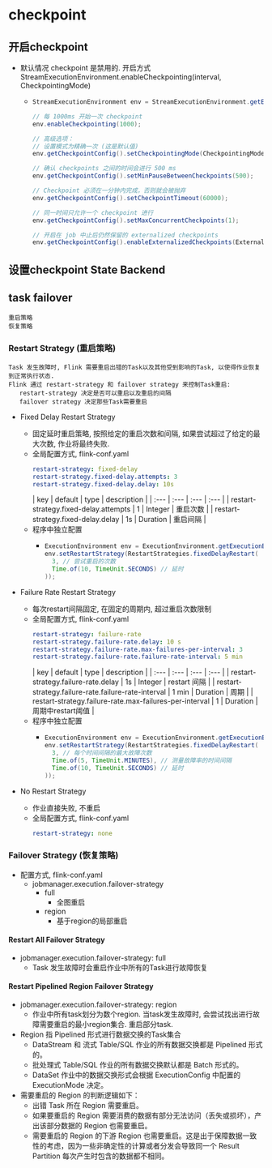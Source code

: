 # checkpoint

## 开启checkpoint

- 默认情况 checkpoint 是禁用的. 开启方式 StreamExecutionEnvironment.enableCheckpointing(interval, CheckpointingMode)
    - ```java
      StreamExecutionEnvironment env = StreamExecutionEnvironment.getExecutionEnvironment();

      // 每 1000ms 开始一次 checkpoint
      env.enableCheckpointing(1000);
      
      // 高级选项：
      // 设置模式为精确一次 (这是默认值)
      env.getCheckpointConfig().setCheckpointingMode(CheckpointingMode.EXACTLY_ONCE);
      
      // 确认 checkpoints 之间的时间会进行 500 ms
      env.getCheckpointConfig().setMinPauseBetweenCheckpoints(500);
      
      // Checkpoint 必须在一分钟内完成，否则就会被抛弃
      env.getCheckpointConfig().setCheckpointTimeout(60000);
      
      // 同一时间只允许一个 checkpoint 进行
      env.getCheckpointConfig().setMaxConcurrentCheckpoints(1);
      
      // 开启在 job 中止后仍然保留的 externalized checkpoints
      env.getCheckpointConfig().enableExternalizedCheckpoints(ExternalizedCheckpointCleanup.RETAIN_ON_CANCELLATION);
      ```

## 设置checkpoint State Backend

## task failover

```text
重启策略
恢复策略
```

### Restart Strategy (重启策略)

```text
Task 发生故障时, Flink 需要重启出错的Task以及其他受到影响的Task, 以使得作业恢复到正常执行状态.
Flink 通过 restart-strategy 和 failover strategy 来控制Task重启:
   restart-strategy 决定是否可以重启以及重启的间隔
   failover strategy 决定那些Task需要重启
```

- Fixed Delay Restart Strategy
    - 固定延时重启策略, 按照给定的重启次数和间隔, 如果尝试超过了给定的最大次数, 作业将最终失败.
    - 全局配置方式, flink-conf.yaml
      ```yaml
      restart-strategy: fixed-delay
      restart-strategy.fixed-delay.attempts: 3
      restart-strategy.fixed-delay.delay: 10s
      ```
      | key | default | type | description |
                                                                                          | :--- | :--- | :--- | :--- |
      | restart-strategy.fixed-delay.attempts | 1 | Integer | 重启次数 |
      | restart-strategy.fixed-delay.delay | 1s | Duration | 重启间隔 |
    - 程序中独立配置
        - ```java
          ExecutionEnvironment env = ExecutionEnvironment.getExecutionEnvironment();
          env.setRestartStrategy(RestartStrategies.fixedDelayRestart(
            3, // 尝试重启的次数
            Time.of(10, TimeUnit.SECONDS) // 延时
          ));
          ```

- Failure Rate Restart Strategy
    - 每次restart间隔固定, 在固定的周期内, 超过重启次数限制
    - 全局配置方式, flink-conf.yaml
      ```yaml
      restart-strategy: failure-rate
      restart-strategy.failure-rate.delay: 10 s
      restart-strategy.failure-rate.max-failures-per-interval: 3
      restart-strategy.failure-rate.failure-rate-interval: 5 min
      ```
      | key | default | type | description |
                                                                  | :--- | :--- | :--- | :--- |
      | restart-strategy.failure-rate.delay | 1s | Integer | restart 间隔 |
      | restart-strategy.failure-rate.failure-rate-interval | 1 min | Duration | 周期 |
      | restart-strategy.failure-rate.max-failures-per-interval | 1 | Duration | 周期中restart阈值 |
    - 程序中独立配置
        - ```java
          ExecutionEnvironment env = ExecutionEnvironment.getExecutionEnvironment();
          env.setRestartStrategy(RestartStrategies.fixedDelayRestart(
            3, // 每个时间间隔的最大故障次数
            Time.of(5, TimeUnit.MINUTES), // 测量故障率的时间间隔
            Time.of(10, TimeUnit.SECONDS) // 延时
          ));
          ```

- No Restart Strategy
    - 作业直接失败, 不重启
    - 全局配置方式, flink-conf.yaml
      ```yaml
      restart-strategy: none
      ```

### Failover Strategy (恢复策略)

- 配置方式, flink-conf.yaml
    - jobmanager.execution.failover-strategy
        - full
            - 全图重启
        - region
            - 基于region的局部重启

#### Restart All Failover Strategy

- jobmanager.execution.failover-strategy: full
    - Task 发生故障时会重启作业中所有的Task进行故障恢复

#### Restart Pipelined Region Failover Strategy

- jobmanager.execution.failover-strategy: region
    - 作业中所有task划分为数个region. 当task发生故障时, 会尝试找出进行故障需要重启的最小region集合. 重启部分task.
- Region 指 Pipelined 形式进行数据交换的Task集合
    - DataStream 和 流式 Table/SQL 作业的所有数据交换都是 Pipelined 形式的。
    - 批处理式 Table/SQL 作业的所有数据交换默认都是 Batch 形式的。
    - DataSet 作业中的数据交换形式会根据 ExecutionConfig 中配置的 ExecutionMode 决定。
- 需要重启的 Region 的判断逻辑如下：
    - 出错 Task 所在 Region 需要重启。
    - 如果要重启的 Region 需要消费的数据有部分无法访问（丢失或损坏），产出该部分数据的 Region 也需要重启。
    - 需要重启的 Region 的下游 Region 也需要重启。这是出于保障数据一致性的考虑，因为一些非确定性的计算或者分发会导致同一个
      Result Partition 每次产生时包含的数据都不相同。